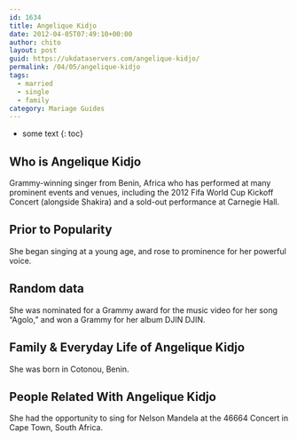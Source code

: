 ```yaml
---
id: 1634
title: Angelique Kidjo
date: 2012-04-05T07:49:10+00:00
author: chito
layout: post
guid: https://ukdataservers.com/angelique-kidjo/
permalink: /04/05/angelique-kidjo  
tags:
  - married
  - single
  - family
category: Mariage Guides
---
```


* some text
{: toc}


## Who is  Angelique Kidjo
                  
                  
                  
Grammy-winning singer from Benin, Africa who has performed at many prominent events and venues, including the 2012 Fifa World Cup Kickoff Concert (alongside Shakira) and a sold-out performance at Carnegie Hall.
                  
                
                
                
## Prior to Popularity 
                  
                  
                  
She began singing at a young age, and rose to prominence for her powerful voice.
                  
                
                
                
## Random data 
                  
                  
                  
She was nominated for a Grammy award for the music video for her song &#8220;Agolo,&#8221; and won a Grammy for her album DJIN DJIN.
                  
                
                
                
## Family & Everyday Life of Angelique Kidjo
                  
                  
                  
She was born in Cotonou, Benin.
                  
                
                
                
## People Related With  Angelique Kidjo
                  
                  
                  
She had the opportunity to sing for Nelson Mandela at the 46664 Concert in Cape Town, South Africa.
                  
                
              
            
          
          
          
    
    
  
